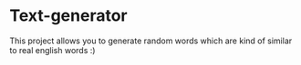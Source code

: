 # Text-generator

This project allows you to generate random words which are kind of similar to real english words :)
